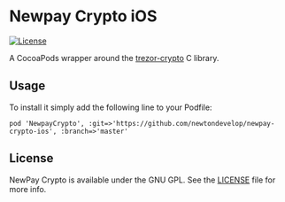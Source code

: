# Newpay Crypto iOS

[![License](https://img.shields.io/badge/license-GPL3-green.svg?style=flat)]()

A CocoaPods wrapper around the [trezor-crypto](https://github.com/trezor/trezor-crypto) C library.

## Usage

To install it simply add the following line to your Podfile:

```
pod 'NewpayCrypto', :git=>'https://github.com/newtondevelop/newpay-crypto-ios', :branch=>'master'
```

## License

NewPay Crypto is available under the GNU GPL. See the [LICENSE]() file for more info.
